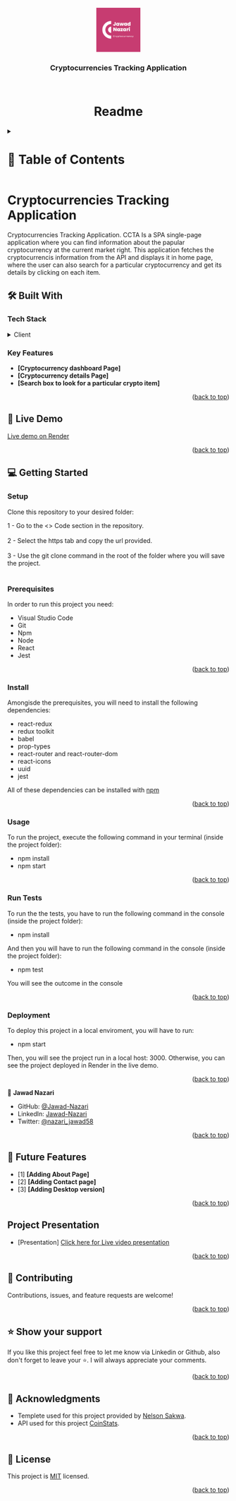 <a name="readme-top"></a>

<div align="center">
<img src="./src/images/myLogo.png" alt="My Logo" width="100">
  <h3><b>Cryptocurrencies Tracking Application</b></h3>
  <br>
   <h1><b>Readme</b></h1>

</div>

<!-- TABLE OF CONTENTS -->

<details>
  <summary>
    <h1>📗 Table of Contents</h1>
  </summary>

- [📖 About the Project](#about-project)
  - [🛠 Built With](#built-with)
    - [Tech Stack](#tech-stack)
    - [Key Features](#key-features)
  - [🚀 Live Demo](#live-demo)
- [💻 Getting Started](#getting-started)
  - [Setup](#setup)
  - [Prerequisites](#prerequisites)
  - [Install](#install)
  - [Usage](#usage)
  - [Run tests](#run-tests)
  - [Deployment](#deployment)
- [👥 Authors](#authors)
- [🔭 Future Features](#future-features)
- [🤝 Contributing](#contributing)
- [⭐️ Show your support](#support)
- [🙏 Acknowledgements](#acknowledgements)
- [❓ FAQ](#faq)
- [📝 License](#license)
</details>

# Cryptocurrencies Tracking Application <a name="about-project"></a>

Cryptocurrencies Tracking Application.
CCTA Is a SPA single-page application where you can find information about the papular cryptocurrency at the current market right.
This application fetches the cryptocurrencis information from the API and displays it in home page, where the user can also search for a particular cryptocurrency and get its details by clicking on each item.

## 🛠 Built With <a name="built-with"></a>

### Tech Stack <a name="tech-stack"></a>

<details>
    <summary>Client</summary>
    <ul>
        <li><a href="https://es.react.dev/">React</a></li>
        <li><a href="https://redux.js.org/">Redux</a></li>
        <li><a href="https://jestjs.io/">Unit Testing by Jest</a></li>
    </ul>
</details>

<!-- Features -->

### Key Features <a name="key-features"></a>

- **[Cryptocurrency dashboard Page]**
- **[Cryptocurrency details Page]**
- **[Search box to look for a particular crypto item]**

<p align="right">(<a href="#readme-top">back to top</a>)</p>

<!-- LIVE DEMO -->

## 🚀 Live Demo <a name="live-demo"></a>

[Live demo on Render](https://jawad-cryptoapp.onrender.com/)

<p align="right">(<a href="#readme-top">back to top</a>)</p>

<!-- GETTING STARTED -->

## 💻 Getting Started <a name="getting-started"></a>

### Setup

Clone this repository to your desired folder:

1 - Go to the <> Code section in the repository. <br></br>
2 - Select the https tab and copy the url provided. <br></br>
3 - Use the git clone command in the root of the folder where you will save the project.<br></br>

### Prerequisites

In order to run this project you need:

- Visual Studio Code
- Git
- Npm
- Node
- React
- Jest

<p align="right">(<a href="#readme-top">back to top</a>)</p>

### Install

Amongisde the prerequisites, you will need to install the following dependencies:

- react-redux
- redux toolkit
- babel
- prop-types
- react-router and react-router-dom
- react-icons
- uuid
- jest

All of these dependencies can be installed with [npm](https://www.npmjs.com/)

<p align="right">(<a href="#readme-top">back to top</a>)</p>

### Usage <a name="usage"></a>

To run the project, execute the following command in your terminal (inside the project folder):

- npm install
- npm start

<p align="right">(<a href="#readme-top">back to top</a>)</p>

### Run Tests <a name="run-tests"></a>

To run the the tests, you have to run the following command in the console (inside the project folder):

- npm install

And then you will have to run the following command in the console (inside the project folder):

- npm test

You will see the outcome in the console

<p align="right">(<a href="#readme-top">back to top</a>)</p>

### Deployment <a name="deployment"></a>

To deploy this project in a local enviroment, you will have to run:

- npm start

Then, you will see the project run in a local host: 3000.
Otherwise, you can see the project deployed in Render in the live demo.

<p align="right">(<a href="#readme-top">back to top</a>)</p>

<!-- AUTHORS -->

👤 **Jawad Nazari**

- GitHub: [@Jawad-Nazari](https://github.com/Jawad-Nazari)
- LinkedIn: [Jawad-Nazari](https://www.linkedin.com/in/jawad-nazari/)
- Twitter: [@nazari_jawad58](https://twitter.com/nazari_jawad58)

<p align="right">(<a href="#readme-top">back to top</a>)</p>

<!-- FUTURE FEATURES -->

## 🔭 Future Features <a name="future-features"></a>

- [1] **[Adding About Page]**
- [2] **[Adding Contact page]**
- [3] **[Adding Desktop version]**

<p align="right">(<a href="#readme-top">back to top</a>)</p>

<!-- Project Presentation -->

## Project Presentation <a name="project-presentation"></a>

- [Presentation]
  [Click here for Live video presentation](https://www.loom.com/share/604160aaf8c8431e9f44182c0b0162c4)

<p align="right">(<a href="#readme-top">back to top</a>)</p>

<!-- CONTRIBUTING -->

## 🤝 Contributing <a name="contributing"></a>

Contributions, issues, and feature requests are welcome!

<p align="right">(<a href="#readme-top">back to top</a>)</p>

<!-- SUPPORT -->

## ⭐️ Show your support <a name="support"></a>

If you like this project feel free to let me know via Linkedin or Github, also don't forget to leave your ⭐️. I will always appreciate your comments.

<p align="right">(<a href="#readme-top">back to top</a>)</p>

<!-- ACKNOWLEDGEMENTS -->

## 🙏 Acknowledgments <a name="acknowledgements"></a>

- Templete used for this project provided by [Nelson Sakwa](https://www.behance.net/sakwadesignstudio).
- API used for this project [CoinStats](https://documenter.getpostman.com/view/5734027/RzZ6Hzr3?version=latest#intro).

<p align="right">(<a href="#readme-top">back to top</a>)</p>

<!-- LICENSE -->

## 📝 License <a name="license"></a>

This project is [MIT](./LICENSE) licensed.

<p align="right">(<a href="#readme-top">back to top</a>)</p>
